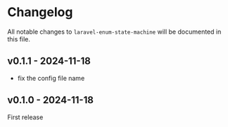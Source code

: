 # Changelog

All notable changes to `laravel-enum-state-machine` will be documented in this file.

## v0.1.1 - 2024-11-18

- fix the config file name

## v0.1.0 - 2024-11-18

First release
